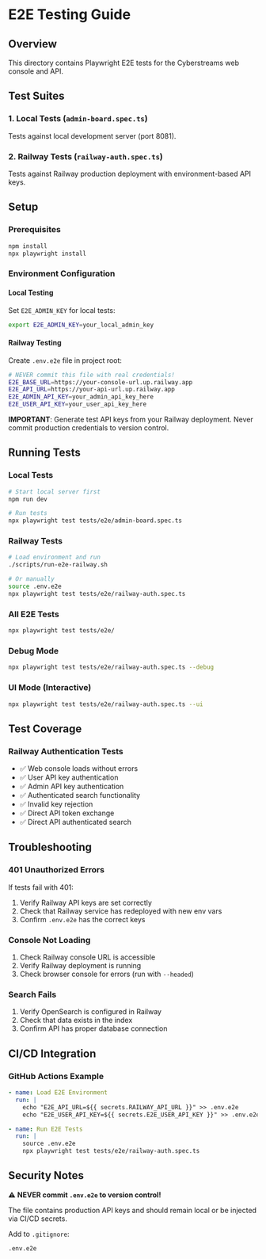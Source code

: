 # E2E Testing Guide

## Overview

This directory contains Playwright E2E tests for the Cyberstreams web console and API.

## Test Suites

### 1. Local Tests (`admin-board.spec.ts`)
Tests against local development server (port 8081).

### 2. Railway Tests (`railway-auth.spec.ts`)
Tests against Railway production deployment with environment-based API keys.

## Setup

### Prerequisites
```bash
npm install
npx playwright install
```

### Environment Configuration

#### Local Testing
Set `E2E_ADMIN_KEY` for local tests:
```bash
export E2E_ADMIN_KEY=your_local_admin_key
```

#### Railway Testing
Create `.env.e2e` file in project root:
```bash
# NEVER commit this file with real credentials!
E2E_BASE_URL=https://your-console-url.up.railway.app
E2E_API_URL=https://your-api-url.up.railway.app
E2E_ADMIN_API_KEY=your_admin_api_key_here
E2E_USER_API_KEY=your_user_api_key_here
```

**IMPORTANT**: Generate test API keys from your Railway deployment. Never commit production credentials to version control.

## Running Tests

### Local Tests
```bash
# Start local server first
npm run dev

# Run tests
npx playwright test tests/e2e/admin-board.spec.ts
```

### Railway Tests
```bash
# Load environment and run
./scripts/run-e2e-railway.sh

# Or manually
source .env.e2e
npx playwright test tests/e2e/railway-auth.spec.ts
```

### All E2E Tests
```bash
npx playwright test tests/e2e/
```

### Debug Mode
```bash
npx playwright test tests/e2e/railway-auth.spec.ts --debug
```

### UI Mode (Interactive)
```bash
npx playwright test tests/e2e/railway-auth.spec.ts --ui
```

## Test Coverage

### Railway Authentication Tests
- ✅ Web console loads without errors
- ✅ User API key authentication
- ✅ Admin API key authentication
- ✅ Authenticated search functionality
- ✅ Invalid key rejection
- ✅ Direct API token exchange
- ✅ Direct API authenticated search

## Troubleshooting

### 401 Unauthorized Errors
If tests fail with 401:
1. Verify Railway API keys are set correctly
2. Check that Railway service has redeployed with new env vars
3. Confirm `.env.e2e` has the correct keys

### Console Not Loading
1. Check Railway console URL is accessible
2. Verify Railway deployment is running
3. Check browser console for errors (run with `--headed`)

### Search Fails
1. Verify OpenSearch is configured in Railway
2. Check that data exists in the index
3. Confirm API has proper database connection

## CI/CD Integration

### GitHub Actions Example
```yaml
- name: Load E2E Environment
  run: |
    echo "E2E_API_URL=${{ secrets.RAILWAY_API_URL }}" >> .env.e2e
    echo "E2E_USER_API_KEY=${{ secrets.E2E_USER_API_KEY }}" >> .env.e2e

- name: Run E2E Tests
  run: |
    source .env.e2e
    npx playwright test tests/e2e/railway-auth.spec.ts
```

## Security Notes

⚠️ **NEVER commit `.env.e2e` to version control!**

The file contains production API keys and should remain local or be injected via CI/CD secrets.

Add to `.gitignore`:
```
.env.e2e
```
